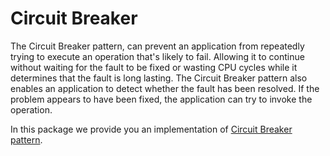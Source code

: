 # Circuit Breaker

The Circuit Breaker pattern, can prevent an application from repeatedly trying to execute an operation that's likely to fail. Allowing it to continue without waiting for the fault to be fixed or wasting CPU cycles while it determines that the fault is long lasting. The Circuit Breaker pattern also enables an application to detect whether the fault has been resolved. If the problem appears to have been fixed, the application can try to invoke the operation.

In this package we provide you an implementation of [Circuit Breaker pattern](https://learn.microsoft.com/en-us/azure/architecture/patterns/circuit-breaker).

